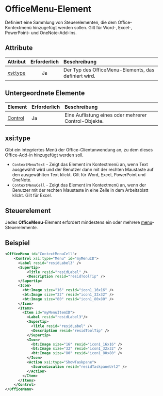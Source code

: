 # <a name="officemenu-element"></a>OfficeMenu-Element

Definiert eine Sammlung von Steuerelementen, die dem Office-Kontextmenü hinzugefügt werden sollen. Gilt für Word-, Excel-, PowerPoint- und OneNote-Add-Ins.

## <a name="attributes"></a>Attribute

| Attribut            | Erforderlich | Beschreibung                          |
|:---------------------|:--------:|:-------------------------------------|
| [xsi:type](#xsitype) | Ja      | Der Typ des OfficeMenu-Elements, das definiert wird.|

## <a name="child-elements"></a>Untergeordnete Elemente

|  Element |  Erforderlich  |  Beschreibung  |
|:-----|:-----|:-----|
|  [Control](#control)    | Ja |  Eine Auflistung eines oder mehrerer Control-Objekte.  |

## <a name="xsitype"></a>xsi:type

Gibt ein integriertes Menü der Office-Clientanwendung an, zu dem dieses Office-Add-in hinzugefügt werden soll.

- `ContextMenuText` -  Zeigt das Element im Kontextmenü an, wenn Text ausgewählt wird und der Benutzer dann mit der rechten Maustaste auf den ausgewählten Text klickt. Gilt für Word, Excel, PowerPoint und OneNote.
- `ContextMenuCell` - Zeigt das Element im Kontextmenü an, wenn der Benutzer mit der rechten Maustaste in eine Zelle in dem Arbeitsblatt klickt. Gilt für Excel. 

## <a name="control"></a>Steuerelement

Jedes **OfficeMenu**-Element erfordert mindestens ein oder mehrere [menu](control.md#menu-dropdown-button-controls)- Steuerelemente. 

## <a name="example"></a>Beispiel

```xml
<OfficeMenu id="ContextMenuCell">
    <Control xsi:type="Menu" id="myMenuID">
      <Label resid="residLabel3" />
      <Supertip>
          <Title resid="residLabel" />
          <Description resid="residToolTip" />
      </Supertip>   
      <Icon>
        <bt:Image size="16" resid="icon1_16x16" />
        <bt:Image size="32" resid="icon1_32x32" />
        <bt:Image size="80" resid="icon1_80x80" />
      </Icon>    
      <Items>
        <Item id="myMenuItemID">
          <Label resid="residLabel3"/>
          <Supertip>
            <Title resid="residLabel" />
            <Description resid="residToolTip" />
          </Supertip>
          <Icon>
            <bt:Image size="16" resid="icon1_16x16" />
            <bt:Image size="32" resid="icon1_32x32" />
            <bt:Image size="80" resid="icon1_80x80" />
          </Icon>    
          <Action xsi:type="ShowTaskpane">
            <SourceLocation resid="residTaskpaneUrl2" />    
          </Action>    
        </Item>
      </Items>
    </Control>   
</OfficeMenu>
```
